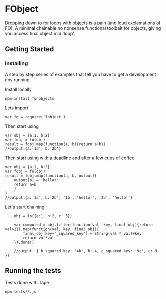 # FObject

Dropping down to for loops with objects is a pain (and loud exclamations of FO). A minimal chainable no nonsense functional toolbelt for objects, giving you access final object mid 'loop'.

## Getting Started

### Installing

A step by step series of examples that tell you have to get a development env running

Install locally

```
npm install funobjects
```

Lets import
```
var fo = require('fobject')
```


Then start using
```
var obj = {a:1, b:2}
var fobj = fo(obj)
result = fobj.map(function(a, b){return a+b})
//output:{a:'1a', b:'2b'}
```

Then start using with a deadline and after a few cups of coffee
```
var obj = {a:1, b:2}
var fobj = fo(obj)
result = fobj.map(function(a, b, output){
    output[b] = 'hello!'
    return a+b
    }
)
//output:{a:'1a', b:'2b', '1b': 'hello!', '2b': 'hello!'}
```

Let's start chaining
```
    obj = fo({a:1, b:2, c: 3})

    var computed = obj.filter(function(val, key, final_obj){return val>1}).map(function(val, key, final_obj){
        final_obj[key+'_squared_key'] = String(val * val)+key
        return val*val
    }).done()

    //output: { b_squared_key: '4b', b: 4, c_squared_key: '9c', c: 9 })
```

## Running the tests

Tests done with Tape
```
npm tests/*.js
```

